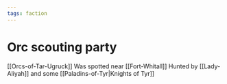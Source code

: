 ```yaml
---
tags: faction
---
```

# Orc scouting party
[[Orcs-of-Tar-Ugruck]]
Was spotted near [[Fort-Whitall]]
Hunted by [[Lady-Aliyah]] and some [[Paladins-of-Tyr|Knights of Tyr]]

